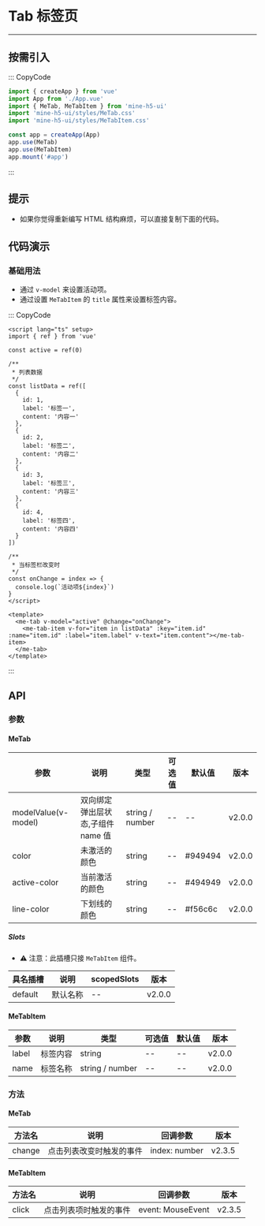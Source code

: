 # Tab 标签页

---

## 按需引入

::: CopyCode

```js
import { createApp } from 'vue'
import App from './App.vue'
import { MeTab, MeTabItem } from 'mine-h5-ui'
import 'mine-h5-ui/styles/MeTab.css'
import 'mine-h5-ui/styles/MeTabItem.css'

const app = createApp(App)
app.use(MeTab)
app.use(MeTabItem)
app.mount('#app')
```

:::

## 提示

- 如果你觉得重新编写 HTML 结构麻烦，可以直接复制下面的代码。

## 代码演示

### 基础用法

- 通过 `v-model` 来设置活动项。
- 通过设置 `MeTabItem` 的 `title` 属性来设置标签内容。

::: CopyCode

```vue
<script lang="ts" setup>
import { ref } from 'vue'

const active = ref(0)

/**
 * 列表数据
 */
const listData = ref([
  {
    id: 1,
    label: '标签一',
    content: '内容一'
  },
  {
    id: 2,
    label: '标签二',
    content: '内容二'
  },
  {
    id: 3,
    label: '标签三',
    content: '内容三'
  },
  {
    id: 4,
    label: '标签四',
    content: '内容四'
  }
])

/**
 * 当标签栏改变时
 */
const onChange = index => {
  console.log(`活动项${index}`)
}
</script>

<template>
  <me-tab v-model="active" @change="onChange">
    <me-tab-item v-for="item in listData" :key="item.id" :name="item.id" :label="item.label" v-text="item.content"></me-tab-item>
  </me-tab>
</template>
```

:::

## API

### 参数

#### MeTab

| 参数                | 说明                              | 类型            | 可选值 | 默认值  | 版本   |
| ------------------- | --------------------------------- | --------------- | ------ | ------- | ------ |
| modelValue(v-model) | 双向绑定弹出层状态,子组件 name 值 | string / number | --     | --      | v2.0.0 |
| color               | 未激活的颜色                      | string          | --     | #949494 | v2.0.0 |
| active-color        | 当前激活的颜色                    | string          | --     | #494949 | v2.0.0 |
| line-color          | 下划线的颜色                      | string          | --     | #f56c6c | v2.0.0 |

##### Slots

- ⚠ 注意：此插槽只接 `MeTabItem` 组件。

| 具名插槽 | 说明     | scopedSlots | 版本   |
| -------- | -------- | ----------- | ------ |
| default  | 默认名称 | --          | v2.0.0 |

#### MeTabItem

| 参数  | 说明     | 类型            | 可选值 | 默认值 | 版本   |
| ----- | -------- | --------------- | ------ | ------ | ------ |
| label | 标签内容 | string          | --     | --     | v2.0.0 |
| name  | 标签名称 | string / number | --     | --     | v2.0.0 |

### 方法

#### MeTab

| 方法名 | 说明                     | 回调参数      | 版本   |
| ------ | ------------------------ | ------------- | ------ |
| change | 点击列表改变时触发的事件 | index: number | v2.3.5 |

#### MeTabItem

| 方法名 | 说明                   | 回调参数          | 版本   |
| ------ | ---------------------- | ----------------- | ------ |
| click  | 点击列表项时触发的事件 | event: MouseEvent | v2.3.5 |
